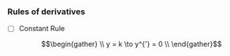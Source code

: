 
### Rules of derivatives

- [ ] Constant Rule

```math
\begin{gather}
\\
y = k       \to y^{'} = 0 \\
\end{gather}
```  


